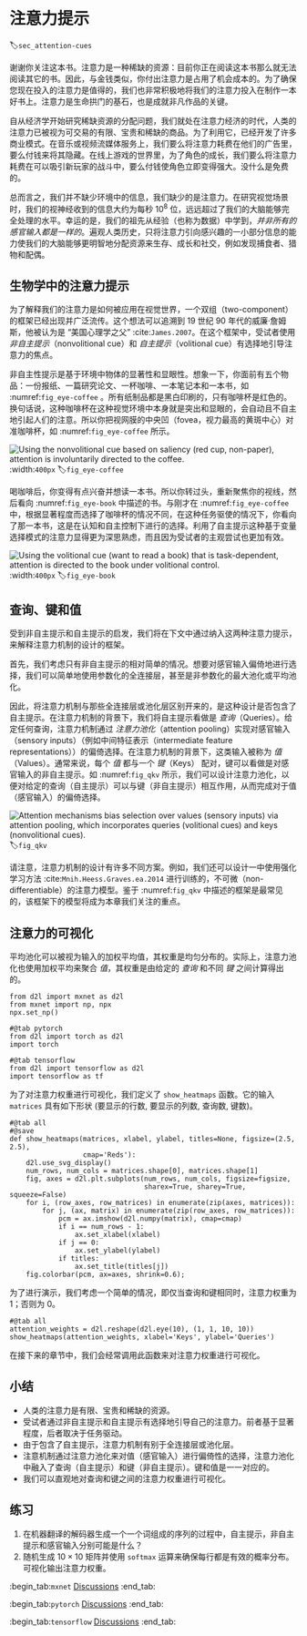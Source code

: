 # 注意力提示
:label:`sec_attention-cues`

谢谢你关注这本书。注意力是一种稀缺的资源：目前你正在阅读这本书那么就无法阅读其它的书。因此，与金钱类似，你付出注意力是占用了机会成本的。为了确保您现在投入的注意力是值得的，我们也非常积极地将我们的注意力投入在制作一本好书上。注意力是生命拱门的基石，也是成就非凡作品的关键。

自从经济学开始研究稀缺资源的分配问题，我们就处在注意力经济的时代，人类的注意力已被视为可交易的有限、宝贵和稀缺的商品。为了利用它，已经开发了许多商业模式。在音乐或视频流媒体服务上，我们要么将注意力耗费在他们的广告里，要么付钱来将其隐藏。在线上游戏的世界里，为了角色的成长，我们要么将注意力耗费在可以吸引新玩家的战斗中，要么付钱使角色立即变得强大。没什么是免费的。

总而言之，我们并不缺少环境中的信息，我们缺少的是注意力。在研究视觉场景时，我们的视神经收到的信息大约为每秒 $10^8$ 位，远远超过了我们的大脑能够完全处理的水平。幸运的是，我们的祖先从经验（也称为数据）中学到，*并非所有的感官输入都是一样的*。遍观人类历史，只将注意力引向感兴趣的一小部分信息的能力使我们的大脑能够更明智地分配资源来生存、成长和社交，例如发现捕食者、猎物和配偶。

## 生物学中的注意力提示

为了解释我们的注意力是如何被应用在视觉世界，一个双组（two-component）的框架已经出现并广泛流传。这个想法可以追溯到 19 世纪 90 年代的威廉·詹姆斯，他被认为是 “美国心理学之父” :cite:`James.2007`。在这个框架中，受试者使用 *非自主提示*（nonvolitional cue）和 *自主提示*（volitional cue）有选择地引导注意力的焦点。

非自主性提示是基于环境中物体的显著性和显眼性。想象一下，你面前有五个物品：一份报纸、一篇研究论文、一杯咖啡、一本笔记本和一本书，如 :numref:`fig_eye-coffee` 。所有纸制品都是黑白印刷的，只有咖啡杯是红色的。换句话说，这种咖啡杯在这种视觉环境中本身就是突出和显眼的，会自动且不自主地引起人们的注意。所以你把视网膜的中央凹（fovea，视力最高的黄斑中心）对准咖啡杯，如 :numref:`fig_eye-coffee` 所示。

![Using the nonvolitional cue based on saliency (red cup, non-paper), attention is involuntarily directed to the coffee.](../img/eye-coffee.svg)
:width:`400px`
:label:`fig_eye-coffee`

喝咖啡后，你变得有点兴奋并想读一本书。所以你转过头，重新聚焦你的视线，然后看向 :numref:`fig_eye-book` 中描述的书。与刚才在 :numref:`fig_eye-coffee` 中，根据显著程度而选择了咖啡杯的情况不同，在这种任务驱使的情况下，你看向了那一本书，这是在认知和自主控制下进行的选择。利用了自主提示这种基于变量选择模式的注意力显得更为深思熟虑，而且因为受试者的主观尝试也更加有效。

![Using the volitional cue (want to read a book) that is task-dependent, attention is directed to the book under volitional control.](../img/eye-book.svg)
:width:`400px`
:label:`fig_eye-book`

## 查询、键和值

受到非自主提示和自主提示的启发，我们将在下文中通过纳入这两种注意力提示，来解释注意力机制的设计的框架。

首先，我们考虑只有非自主提示的相对简单的情况。想要对感官输入偏倚地进行选择，我们可以简单地使用参数化的全连接层，甚至是非参数化的最大池化或平均池化。

因此，将注意力机制与那些全连接层或池化层区别开来的，是这种设计是否包含了自主提示。在注意力机制的背景下，我们将自主提示看做是 *查询*（Queries）。给定任何查询，注意力机制通过 *注意力池化*（attention pooling）实现对感官输入（sensory inputs）（例如中间特征表示（intermediate feature representations））的偏倚选择。在注意力机制的背景下，这类输入被称为 *值*（Values）。通常来说，每个 *值* 都与一个 *键*（Keys） 配对，键可以看做是对感官输入的非自主提示。如 :numref:`fig_qkv` 所示，我们可以设计注意力池化，以便对给定的查询（自主提示）可以与键（非自主提示）相互作用，从而完成对于值（感官输入）的偏倚选择。

![Attention mechanisms bias selection over values (sensory inputs) via attention pooling, which incorporates queries (volitional cues) and keys (nonvolitional cues).](../img/qkv.svg)
:label:`fig_qkv`

请注意，注意力机制的设计有许多不同方案。例如，我们还可以设计一中使用强化学习方法 :cite:`Mnih.Heess.Graves.ea.2014` 进行训练的，不可微（non-differentiable）的注意力模型。鉴于 :numref:`fig_qkv` 中描述的框架是最常见的，该框架下的模型将成为本章我们关注的重点。

## 注意力的可视化

平均池化可以被视为输入的加权平均值，其权重是均匀分布的。实际上，注意力池化也使用加权平均来聚合 *值*，其权重是由给定的 *查询* 和不同 *键* 之间计算得出的。

```{.python .input}
from d2l import mxnet as d2l
from mxnet import np, npx
npx.set_np()
```

```{.python .input}
#@tab pytorch
from d2l import torch as d2l
import torch
```

```{.python .input}
#@tab tensorflow
from d2l import tensorflow as d2l
import tensorflow as tf
```

为了对注意力权重进行可视化，我们定义了 `show_heatmaps` 函数。它的输入 `matrices` 具有如下形状 (要显示的行数, 要显示的列数, 查询数, 键数)。

```{.python .input}
#@tab all
#@save
def show_heatmaps(matrices, xlabel, ylabel, titles=None, figsize=(2.5, 2.5),
                  cmap='Reds'):
    d2l.use_svg_display()
    num_rows, num_cols = matrices.shape[0], matrices.shape[1]
    fig, axes = d2l.plt.subplots(num_rows, num_cols, figsize=figsize,
                                 sharex=True, sharey=True, squeeze=False)
    for i, (row_axes, row_matrices) in enumerate(zip(axes, matrices)):
        for j, (ax, matrix) in enumerate(zip(row_axes, row_matrices)):
            pcm = ax.imshow(d2l.numpy(matrix), cmap=cmap)
            if i == num_rows - 1:
                ax.set_xlabel(xlabel)
            if j == 0:
                ax.set_ylabel(ylabel)
            if titles:
                ax.set_title(titles[j])
    fig.colorbar(pcm, ax=axes, shrink=0.6);
```

为了进行演示，我们考虑一个简单的情况，即仅当查询和键相同时，注意力权重为 1；否则为 0。

```{.python .input}
#@tab all
attention_weights = d2l.reshape(d2l.eye(10), (1, 1, 10, 10))
show_heatmaps(attention_weights, xlabel='Keys', ylabel='Queries')
```

在接下来的章节中，我们会经常调用此函数来对注意力权重进行可视化。

## 小结

* 人类的注意力是有限、宝贵和稀缺的资源。
* 受试者通过非自主提示和自主提示有选择地引导自己的注意力。前者基于显著程度，后者取决于任务驱动。
* 由于包含了自主提示，注意力机制有别于全连接层或池化层。
* 注意机制通过注意力池化来对值（感官输入）进行偏倚性的选择，注意力池化中融入了查询（自主提示）和键（非自主提示）。键和值是一一对应的。
* 我们可以直观地对查询和键之间的注意力权重进行可视化。

## 练习

1. 在机器翻译的解码器生成一个一个词组成的序列的过程中，自主提示，非自主提示和感官输入分别可能是什么？
1. 随机生成 $10 \times 10$ 矩阵并使用 `softmax` 运算来确保每行都是有效的概率分布。可视化输出注意力权重。

:begin_tab:`mxnet`
[Discussions](https://discuss.d2l.ai/t/1596)
:end_tab:

:begin_tab:`pytorch`
[Discussions](https://discuss.d2l.ai/t/1592)
:end_tab:

:begin_tab:`tensorflow`
[Discussions](https://discuss.d2l.ai/t/1710)
:end_tab:
